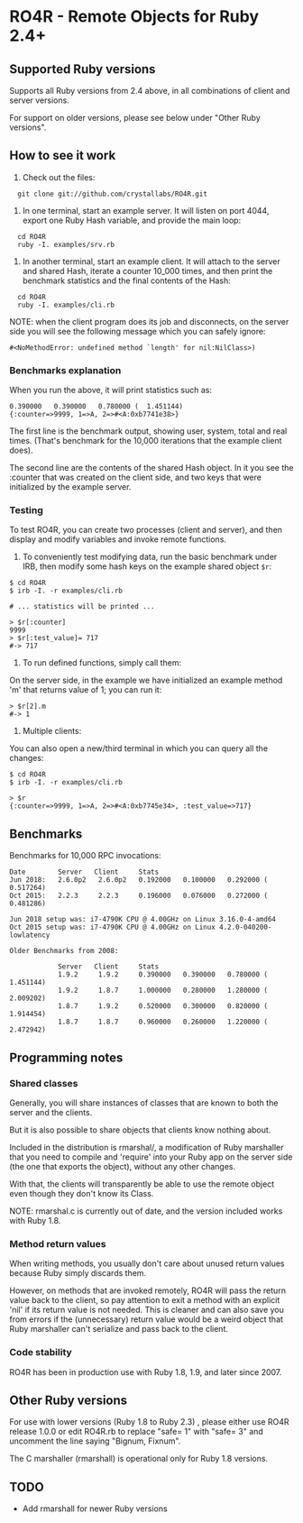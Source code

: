 # RO4R - Remote Objects for Ruby 2.4+

## Supported Ruby versions

Supports all Ruby versions from 2.4 above, in all combinations of client and server versions.

For support on older versions, please see below under "Other Ruby versions".

## How to see it work

1. Check out the files:

```
  git clone git://github.com/crystallabs/RO4R.git
```

1. In one terminal, start an example server. It will listen on port 4044, export one Ruby Hash variable, and provide the main loop:

```
  cd RO4R
  ruby -I. examples/srv.rb
```

1. In another terminal, start an example client. It will attach to the server and shared Hash, iterate a counter 10_000 times, and then print the benchmark statistics and the final contents of the Hash:

```
  cd RO4R
  ruby -I. examples/cli.rb
```

NOTE: when the client program does its job and disconnects, on the server side you will see the following message which you can safely ignore:

```
#<NoMethodError: undefined method `length' for nil:NilClass>)
```

### Benchmarks explanation

When you run the above, it will print statistics such as:

```
0.390000   0.390000   0.780000 (  1.451144)
{:counter=>9999, 1=>A, 2=>#<A:0xb7741e38>}
```

The first line is the benchmark output, showing user, system, total and real times. (That's benchmark for the 10,000 iterations that the example client does).

The second line are the contents of the shared Hash object. In it you see the :counter that was created on the client side, and two keys that were initialized by the example server.

### Testing

To test RO4R, you can create two processes (client and server), and then display and modify variables and invoke remote functions.

1. To conveniently test modifying data, run the basic benchmark under IRB, then modify some hash keys on the example shared object `$r`:

```
$ cd RO4R
$ irb -I. -r examples/cli.rb

# ... statistics will be printed ...

> $r[:counter]
9999
> $r[:test_value]= 717
#-> 717
```

1. To run defined functions, simply call them:

On the server side, in the example we have initialized an example method 'm' that returns value of 1; you can run it:

```
> $r[2].m
#-> 1
```

1. Multiple clients:

You can also open a new/third terminal in which you can query all the changes:

```
$ cd RO4R
$ irb -I. -r examples/cli.rb

> $r
{:counter=>9999, 1=>A, 2=>#<A:0xb7745e34>, :test_value=>717}
```

## Benchmarks

Benchmarks for 10,000 RPC invocations:

```
Date        Server   Client     Stats
Jun 2018:   2.6.0p2   2.6.0p2   0.192000   0.100000   0.292000 (  0.517264)
Oct 2015:   2.2.3     2.2.3     0.196000   0.076000   0.272000 (  0.481286)

Jun 2018 setup was: i7-4790K CPU @ 4.00GHz on Linux 3.16.0-4-amd64
Oct 2015 setup was: i7-4790K CPU @ 4.00GHz on Linux 4.2.0-040200-lowlatency

Older Benchmarks from 2008:

            Server   Client     Stats
            1.9.2     1.9.2     0.390000   0.390000   0.780000 (  1.451144)
            1.9.2     1.8.7     1.000000   0.280000   1.280000 (  2.009202)
            1.8.7     1.9.2     0.520000   0.300000   0.820000 (  1.914454)
            1.8.7     1.8.7     0.960000   0.260000   1.220000 (  2.472942)
```

## Programming notes

### Shared classes

Generally, you will share instances of classes that are known to both the server and the clients.

But it is also possible to share objects that clients know nothing about.

Included in the distribution is rmarshal/, a modification of
Ruby marshaller that you need to compile and 'require' into
your Ruby app on the server side (the one that exports the object),
without any other changes.

With that, the clients will transparently be able to use the remote
object even though they don't know its Class.

NOTE: rmarshal.c is currently out of date, and the version included works with Ruby 1.8.

### Method return values

When writing methods, you usually don't care about unused return
values because Ruby simply discards them.

However, on methods that are invoked remotely, RO4R will pass the return
value back to the client,
so pay attention to exit a method with an explicit 'nil' if its return
value is not needed. This is cleaner and can also save you from errors
if the (unnecessary) return value would be a weird object that Ruby
marshaller can't serialize and pass back to the client.

### Code stability

RO4R has been in production use with Ruby 1.8, 1.9, and later since 2007.

## Other Ruby versions

For use with lower versions (Ruby 1.8 to Ruby 2.3) , please either use RO4R release 1.0.0
or edit RO4R.rb to replace "safe= 1" with "safe= 3" and uncomment the line saying
"Bignum, Fixnum".

The C marshaller (rmarshall) is operational only for Ruby 1.8 versions.

## TODO

* Add rmarshall for newer Ruby versions
